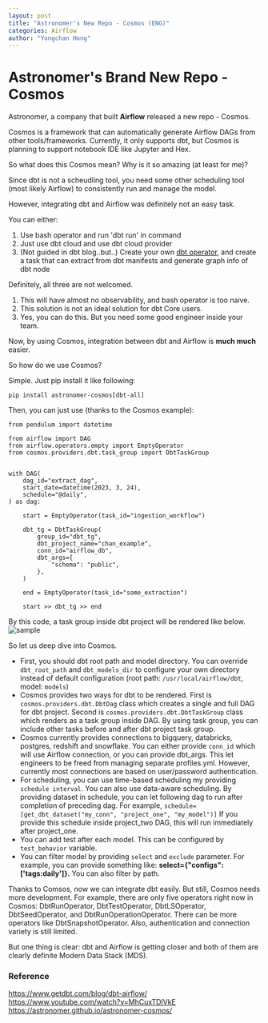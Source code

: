 ```yaml
---
layout: post
title: "Astronomer's New Repo - Cosmos (ENG)"
categories: Airflow
author: "Yongchan Hong"
---
```


# Astronomer's Brand New Repo - Cosmos

Astronomer, a company that built **Airflow** released a new repo - Cosmos.

Cosmos is a framework that can automatically generate Airflow DAGs from other tools/frameworks. Currently, it only supports dbt, but Cosmos is planning to support notebook IDE like Jupyter and Hex.

So what does this Cosmos mean? Why is it so amazing (at least for me)?

Since dbt is not a scheudling tool, you need some other scheduling tool (most likely Airflow) to consistently run and manage the model.

However, integrating dbt and Airflow was definitely not an easy task.

You can either:

1. Use bash operator and run 'dbt run' in command 
2. Just use dbt cloud and use dbt cloud provider
3. (Not guided in dbt blog..but..) Create your own [dbt operator](https://github.com/gocardless/airflow-dbt), and create a task that can extract from dbt manifests and generate graph info of dbt node

Definitely, all three are not welcomed.  
1. This will have almost no observability, and bash operator is too naive.
2. This solution is not an ideal solution for dbt Core users.
3. Yes, you can do this. But you need some good engineer inside your team. 

Now, by using Cosmos, integration between dbt and Airflow is **much much** easier.

So how do we use Cosmos?

Simple. Just pip install it like following:

```
pip install astronomer-cosmos[dbt-all]
```

Then, you can just use (thanks to the Cosmos example):

```
from pendulum import datetime

from airflow import DAG
from airflow.operators.empty import EmptyOperator
from cosmos.providers.dbt.task_group import DbtTaskGroup


with DAG(
    dag_id="extract_dag",
    start_date=datetime(2023, 3, 24),
    schedule="@daily",
) as dag:

    start = EmptyOperator(task_id="ingestion_workflow")

    dbt_tg = DbtTaskGroup(
        group_id="dbt_tg",
        dbt_project_name="chan_example",
        conn_id="airflow_db",
        dbt_args={
            "schema": "public",
        },
    )

    end = EmptyOperator(task_id="some_extraction")

    start >> dbt_tg >> end 
```

By this code, a task group inside dbt project will be rendered like below. 
![sample](https://raw.githubusercontent.com/astronomer/astronomer-cosmos/main/docs/_static/dbt_dag.png)

So let us deep dive into Cosmos.

- First, you should dbt root path and model directory. You can override `dbt_root_path` and `dbt_models_dir` to configure your own directory instead of default configuration (root path: `/usr/local/airflow/dbt`, model: `models`)
- Cosmos provides two ways for dbt to be rendered. First is `cosmos.providers.dbt.DbtDag` class which creates a single and full DAG for dbt project. Second is `cosmos.providers.dbt.DbtTaskGroup` class which renders as a task group inside DAG. By using task group, you can include other tasks before and after dbt project task group.
- Cosmos currently provides connections to bigquery, databricks, postgres, redshift and snowflake. You can either provide `conn_id` which will use Airflow connection, or you can provide dbt_args. This let engineers to be freed from managing separate profiles.yml. However, currently most connections are based on user/password authentication.
- For scheduling, you can use time-based scheduling my providing `schedule interval`. You can also use data-aware scheduling. By providing dataset in schedule, you can let following dag to run after completion of preceding dag. For example, `schedule=[get_dbt_dataset("my_conn", "project_one", "my_model")]` If you provide this schedule inside project_two DAG, this will run immediately after project_one. 
- You can add test after each model. This can be configured by `test_behavior` variable.
- You can filter model by providing `select` and `exclude` parameter. For example, you can provide something like: **select={"configs": ['tags:daily']}.** You can also filter by path.
 
Thanks to Comsos, now we can integrate dbt easily. But still, Cosmos needs more development. For example, there are only five operators right now in Cosmos: DbtRunOperator, DbtTestOperator, DbtLSOperator, DbtSeedOperator, and DbtRunOperationOperator. There can be more operators like DbtSnapshotOperator. Also, authentication and connection variety is still limited.  

But one thing is clear: dbt and Airflow is getting closer and both of them are clearly definite Modern Data Stack (MDS).


### Reference
https://www.getdbt.com/blog/dbt-airflow/  
https://www.youtube.com/watch?v=MhCuxTDlVkE  
https://astronomer.github.io/astronomer-cosmos/  